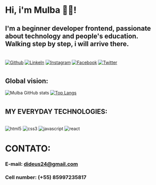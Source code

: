 <!-- The three asterisk mean h3  -->
# Hi, i'm Mulba 🖐🏿! 
## I'm a beginner developer frontend, passionate about technology and people's education. Walking step by step, i will arrive there.
# 
#
<!-- [![Name badge](here, put the button model link - badge)](here, put where it will be taken when clicked) -->

[![Github](https://img.shields.io/badge/GitHub-100000?style=for-the-badge&logo=github&logoColor=white)](https://github.com/Mulbasilva)
[![LinkeIn](https://img.shields.io/badge/LinkedIn-0077B5?style=for-the-badge&logo=linkedin&logoColor=white)](https://www.linkedin.com/in/mulba-jo%C3%A3ozinho-da-silva-899643258/)
[![Instagram](https://img.shields.io/badge/Instagram-E4405F?style=for-the-badge&logo=instagram&logoColor=white)](https://www.instagram.com/)
[![Facebook](https://img.shields.io/badge/Facebook-1877F2?style=for-the-badge&logo=facebook&logoColor=white)](https://www.facebook.com/)
[![Twitter](https://img.shields.io/badge/Twitter-1DA1F2?style=for-the-badge&logo=twitter&logoColor=white)](https://twitter.com/dideusdasilva)
#
## Global vision:
![Mulba GitHub stats](https://github-readme-stats.vercel.app/api?username=mulbasilva&show_icons=true&theme=dark)
[![Top Langs](https://github-readme-stats.vercel.app/api/top-langs/?username=mulbasilva)](https://github.com/anuraghazra/github-readme-stats)
#
## MY EVERYDAY TECHNOLOGIES:

<!-- In src put the link badge -->
<div style="display: inline_block"><br>
    <img style="align: center" src="https://img.shields.io/badge/HTML5-E34F26?style=for-the-badge&logo=html5&logoColor=white" alt="html5"/>
    <img style="align: center" src="https://img.shields.io/badge/CSS3-1572B6?style=for-the-badge&logo=ss3&logoColor=white" alt="css3"/> 
    <img style="align: center" src="https://img.shields.io/badge/JavaScript-F7DF1E?style=for-the-badge&logo=javascript&logoColor=black" alt="javascript"/>
    <img style="align: center" src="https://img.shields.io/badge/react-0E0629?style=for-the-badge&logo=react&logoColor=white" alt="react"/>
      
</div>

#

# CONTATO:
### E-mail: dideus24@gmail.com
### Cell number: (+55) 85997235817
